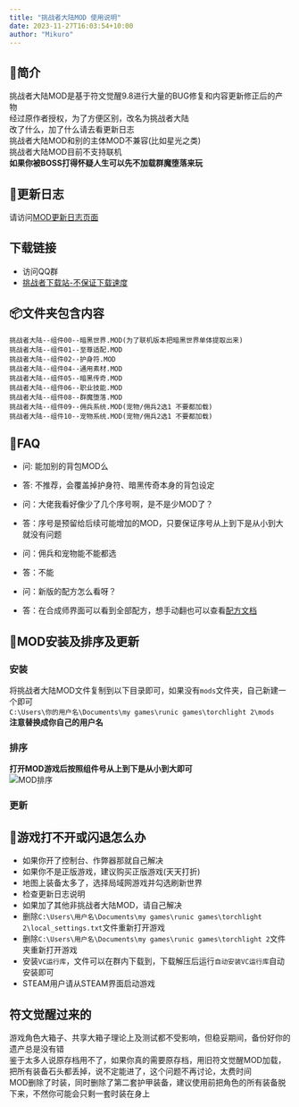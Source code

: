 ```yaml
---
title: "挑战者大陆MOD 使用说明"
date: 2023-11-27T16:03:54+10:00
author: "Mikuro"
---
```

## 🚀简介
挑战者大陆MOD是基于符文觉醒9.8进行大量的BUG修复和内容更新修正后的产物  
经过原作者授权，为了方便区别，改名为挑战者大陆  
改了什么，加了什么请去看更新日志  
挑战者大陆MOD和别的主体MOD不兼容(比如星光之类)  
挑战者大陆MOD目前不支持联机  
**如果你被BOSS打得怀疑人生可以先不加载群魔堕落来玩**


## 📝更新日志
请访问[MOD更新日志页面](https://tl2-mod.chr.moe/posts/imba-mod-changelog/)

## 下载链接
- 访问QQ群  
- [挑战者下载站-不保证下载速度](https://tl2-mod-download.chr.moe/)

## 📦️文件夹包含内容
```
挑战者大陆--组件00--暗黑世界.MOD(为了联机版本把暗黑世界单体提取出来)
挑战者大陆--组件01--至尊适配.MOD
挑战者大陆--组件02--护身符.MOD
挑战者大陆--组件04--通用素材.MOD
挑战者大陆--组件05--暗黑传奇.MOD
挑战者大陆--组件06--职业技能.MOD
挑战者大陆--组件08--群魔堕落.MOD
挑战者大陆--组件09--佣兵系统.MOD(宠物/佣兵2选1 不要都加载)
挑战者大陆--组件10--宠物系统.MOD(宠物/佣兵2选1 不要都加载)
```

## 💩FAQ
- 问: 能加别的背包MOD么  
- 答: 不推荐，会覆盖掉护身符、暗黑传奇本身的背包设定  

- 问：大佬我看好像少了几个序号啊，是不是少MOD了？  
- 答：序号是预留给后续可能增加的MOD，只要保证序号从上到下是从小到大就没有问题  

- 问：佣兵和宠物能不能都选  
- 答：不能  

- 问：新版的配方怎么看呀？
- 答：在合成师界面可以看到全部配方，想手动翻也可以查看[配方文档](https://tl2-mod.chr.moe/posts/challenger-mod-recipe-list/)

## 🔧MOD安装及排序及更新
### 安装
将挑战者大陆MOD文件复制到以下目录即可，如果没有`mods`文件夹，自己新建一个即可  
`C:\Users\你的用户名\Documents\my games\runic games\torchlight 2\mods`  
**注意替换成你自己的用户名**  
### 排序
**打开MOD游戏后按照组件号从上到下是从小到大即可**  
![MOD排序](https://tl2-mod.chr.moe/posts/post-img/mod-order.png)
### 更新


## 💬游戏打不开或闪退怎么办  
- 如果你开了控制台、作弊器那就自己解决
- 如果你不是正版游戏，建议购买正版游戏(天天打折)
- 地图上装备太多了，选择局域网游戏并勾选刷新世界
- 检查更新日志说明
- 如果加了其他非挑战者大陆MOD，请自己解决
- 删除`C:\Users\用户名\Documents\my games\runic games\torchlight 2\local_settings.txt`文件重新打开游戏
- 删除`C:\Users\用户名\Documents\my games\runic games\torchlight 2`文件夹重新打开游戏
- 安装`VC运行库`，文件可以在群内下载到，下载解压后运行`自动安装VC运行库`自动安装即可
- STEAM用户请从STEAM界面启动游戏  

## 符文觉醒过来的
游戏角色大箱子、共享大箱子理论上及测试都不受影响，但稳妥期间，备份好你的遗产总是没有错  
鉴于太多人说原存档用不了，如果你真的需要原存档，用旧符文觉醒MOD加载，把所有装备石头都丢掉，说不定能进了，这个问题不再讨论，太费时间  
MOD删除了时装，同时删除了第二套护甲装备，建议使用前把角色的所有装备脱下来，不然你可能会只剩一套时装在身上  

